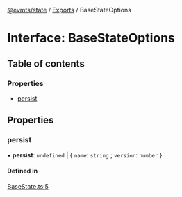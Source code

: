 [@evmts/state](/reference/state/README.md) / [Exports](/reference/state/modules.md) / BaseStateOptions

# Interface: BaseStateOptions

## Table of contents

### Properties

- [persist](/reference/state/interfaces/BaseStateOptions.md#persist)

## Properties

### persist

• **persist**: `undefined` \| \{ `name`: `string` ; `version`: `number`  }

#### Defined in

[BaseState.ts:5](https://github.com/evmts/evmts-monorepo/blob/main/packages/state/src/BaseState.ts#L5)
